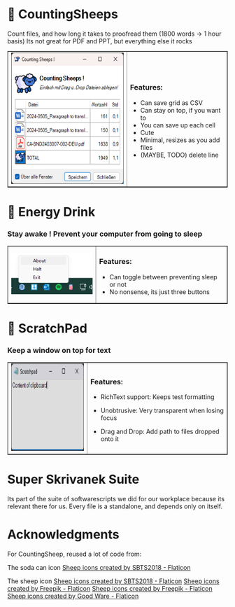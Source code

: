 

# 💽 CountingSheeps

Count files, and how long it takes to proofread them (1800 words -> 1 hour basis)
Its not great for PDF and PPT, but everything else it rocks

  <table align="center" border="none">
      <td><img  width="300" height="300" src="https://github.com/teamcons/PS-Whimsiness/blob/main/images/Screenshot CountingSheeps.png"" /></td>
      <td><p>

### Features:
- Can save grid as CSV
- Can stay on top, if you want to
- You can save up each cell
- Cute
- Minimal, resizes as you add files
- (MAYBE, TODO) delete line
        </p></td>
  </table>


# 💽 Energy Drink

### Stay awake ! Prevent your computer from going to sleep

  <table align="center" border="none">
      <td><img src="https://github.com/teamcons/PS-Whimsiness/blob/main/images/Screenshot EDrink.png"" /></td>
      <td><p>

### Features:
- Can toggle between preventing sleep or not
- No nonsense, its just three buttons
        </p></td>
  </table>




# 💽 ScratchPad

### Keep a window on top for text

  <table align="center" border="none">
      <td><img  width="200" height="200" src="https://github.com/teamcons/PS-Whimsiness/blob/main/images/Screenshot ScratchPad.png"" /></td>
      <td><p>

### Features:
- RichText support: Keeps test formatting
- Unobtrusive: Very transparent when losing focus
- Drag and Drop: Add path to files dropped onto it


    </p></td>
  </table>



# Super Skrivanek Suite

Its part of the suite of softwarescripts we did for our workplace because its relevant there for us.
Every file is a standalone, and depends only on itself.


# Acknowledgments

For CountingSheep, reused a lot of code from:


The soda can icon
<a href="https://www.flaticon.com/free-icons/sheep" title="sheep icons">Sheep icons created by SBTS2018 - Flaticon</a>


The sheep icon
<a href="https://www.flaticon.com/free-icons/sheep" title="sheep icons">Sheep icons created by SBTS2018 - Flaticon</a>
<a href="https://www.flaticon.com/free-icons/sheep" title="sheep icons">Sheep icons created by Freepik - Flaticon</a>
<a href="https://www.flaticon.com/free-icons/sheep" title="sheep icons">Sheep icons created by Freepik - Flaticon</a>
<a href="https://www.flaticon.com/free-icons/sheep" title="sheep icons">Sheep icons created by Good Ware - Flaticon</a>